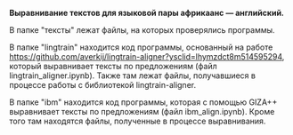 **Выравнивание текстов для языковой пары африкаанс — английский.**

В папке "тексты" лежат файлы, на которых проверялись программы.

В папке "lingtrain" находится код программы, основанный на работе https://github.com/averkij/lingtrain-aligner?ysclid=lhymzdct8m514595294, который выравнивает тексты по предложениям (файл lingtrain_aligner.ipynb). Также там лежат файлы, получавшиеся в процессе работы с библиотекой lingtrain-aligner.

В папке "ibm" находится код программы, которая с помощью GIZA++ выравнивает тексты по предложениям (файл 
ibm_align.ipynb). Кроме того там находятся файлы, полученные в процессе выравнивания.
